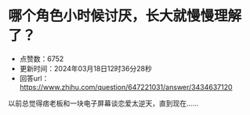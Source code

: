 # 哪个角色小时候讨厌，长大就慢慢理解了？
- 点赞数：6752
- 更新时间：2024年03月18日12时36分28秒
- 回答url：https://www.zhihu.com/question/647221031/answer/3434637120
<body>
 <p data-pid="S6tQyVxn">以前总觉得痞老板和一块电子屏幕谈恋爱太逆天，直到现在……</p>
</body>